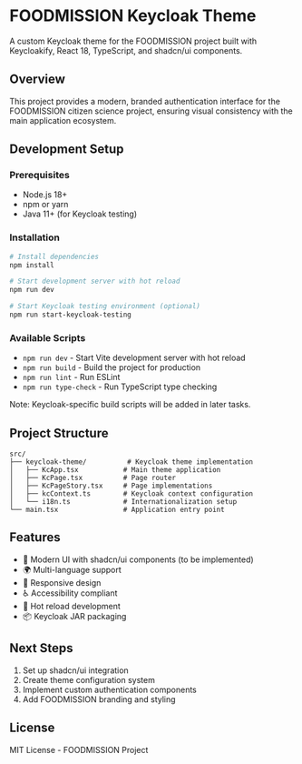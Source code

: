 # FOODMISSION Keycloak Theme

A custom Keycloak theme for the FOODMISSION project built with Keycloakify, React 18, TypeScript, and shadcn/ui components.

## Overview

This project provides a modern, branded authentication interface for the FOODMISSION citizen science project, ensuring visual consistency with the main application ecosystem.

## Development Setup

### Prerequisites

- Node.js 18+
- npm or yarn
- Java 11+ (for Keycloak testing)

### Installation

```bash
# Install dependencies
npm install

# Start development server with hot reload
npm run dev

# Start Keycloak testing environment (optional)
npm run start-keycloak-testing
```

### Available Scripts

- `npm run dev` - Start Vite development server with hot reload
- `npm run build` - Build the project for production
- `npm run lint` - Run ESLint
- `npm run type-check` - Run TypeScript type checking

Note: Keycloak-specific build scripts will be added in later tasks.

## Project Structure

```
src/
├── keycloak-theme/          # Keycloak theme implementation
│   ├── KcApp.tsx           # Main theme application
│   ├── KcPage.tsx          # Page router
│   ├── KcPageStory.tsx     # Page implementations
│   ├── kcContext.ts        # Keycloak context configuration
│   └── i18n.ts             # Internationalization setup
└── main.tsx                # Application entry point
```

## Features

- 🎨 Modern UI with shadcn/ui components (to be implemented)
- 🌍 Multi-language support
- 📱 Responsive design
- ♿ Accessibility compliant
- 🔧 Hot reload development
- 📦 Keycloak JAR packaging

## Next Steps

1. Set up shadcn/ui integration
2. Create theme configuration system
3. Implement custom authentication components
4. Add FOODMISSION branding and styling

## License

MIT License - FOODMISSION Project
